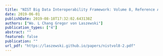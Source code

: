 ```yaml
---
title: "NIST Big Data Interoperability Framework: Volume 8, Reference Architecture Interfaces"
date: 2019-06-01
publishDate: 2019-08-18T17:32:02.643138Z
authors: ["Wo. L Chang Gregor von Laszewski"]
publication_types: ["4"]
abstract: ""
featured: false
publication: ""
url_pdf: "https://laszewski.github.io/papers/nistvol8-2.pdf"
---
```


